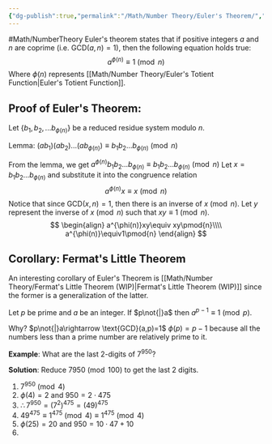 ```yaml
---
{"dg-publish":true,"permalink":"/Math/Number Theory/Euler's Theorem/","created":"2024-11-03T00:37:58.308-04:00","updated":"2024-11-10T21:05:04.580-05:00"}
---
```



#Math/NumberTheory 
Euler's theorem states that if positive integers $a$ and $n$ are coprime (i.e. GCD$(a,n)=1$), then the following equation holds true:
$$
a^{\phi(n)}\equiv1\pmod{n}
$$
Where $\phi(n)$ represents [[Math/Number Theory/Euler's Totient Function\|Euler's Totient Function]]. 

## Proof of Euler's Theorem:

Let $\{b_1,b_2,...b_{\phi(n)}\}$ be a reduced residue system modulo $n$.

Lemma: $(ab_1)(ab_2)...(ab_{\phi(n)}) \equiv b_1b_2...b_{\phi(n)}\pmod{n}$


From the lemma, we get $a^{\phi(n)}b_1b_2...b_{\phi(n)} \equiv b_1b_2...b_{\phi(n)}\pmod{n}$
Let $x=b_1b_2...b_{\phi(n)}$ and substitute it into the congruence relation
$$
a^{\phi(n)}x\equiv x \pmod{n}
$$
Notice that since GCD$(x,n)=1$, then there is an inverse of $x\pmod{n}$. Let $y$ represent the inverse of $x\pmod{n}$ such that $xy\equiv1\pmod{n}$.
$$
\begin{align}
a^{\phi(n)}xy\equiv xy\pmod{n}\\\\
a^{\phi(n)}\equiv1\pmod{n}
\end{align}
$$
## Corollary: Fermat's Little Theorem

An interesting corollary of Euler's Theorem is [[Math/Number Theory/Fermat's Little Theorem (WIP)\|Fermat's Little Theorem (WIP)]] since the former is a generalization of the latter.

Let $p$ be prime and $a$ be an integer. If $p\not{|}a$ then $a^{p-1}\equiv1\pmod{p}$.

Why?
$p\not{|}a\rightarrow \text{GCD}(a,p)=1$
$\phi(p)=p-1$ because all the numbers less than a prime number are relatively prime to it.

**Example**: What are the last 2-digits of $7^{950}$?

**Solution**: Reduce $7950\pmod{100}$ to get the last 2 digits.
1. $7^{950}\pmod{4}$
2. $\phi(4)=2$ and $950=2\cdot475$
3. $\therefore 7^{950}=(7^2)^{475}=(49)^{475}$
4. $49^{475}\equiv1^{475}\pmod{4}\equiv1^{475}\pmod{4}$
5. $\phi(25)=20$ and $950=10\cdot47+10$
6. 